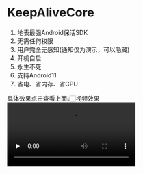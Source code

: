 # KeepAliveCore
1. 地表最强Android保活SDK  
2. 无需任何权限  
3. 用户完全无感知(通知仅为演示，可以隐藏)  
4. 开机自启  
5. 永生不死  
6. 支持Android11  
7. 省电、省内存、省CPU  

具体效果点击查看上面👆🏻视频效果  
<video id="video" controls="" preload="none">
<source id="mp4" src="keepalive.mp4" type="video/mp4">
</video>
